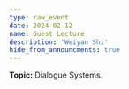 ```yaml
---
type: raw_event
date: 2024-02-12
name: Guest Lecture
description: 'Weiyan Shi'
hide_from_announcments: true
---
```

**Topic:** Dialogue Systems.